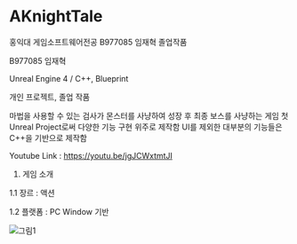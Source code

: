 # AKnightTale
 홍익대 게임소프트웨어전공 B977085 임재혁 졸업작품

B977085 임재혁

Unreal Engine 4  / C++, Blueprint

개인 프로젝트, 졸업 작품

마법을 사용할 수 있는 검사가 몬스터를 사냥하여 성장 후 최종 보스를 사냥하는 게임
첫 Unreal Project로써 다양한 기능 구현 위주로 제작함
UI를 제외한 대부분의 기능들은 C++을 기반으로 제작함

Youtube Link : https://youtu.be/jgJCWxtmtJI

1. 게임 소개

1.1 장르 : 액션

1.2 플랫폼 : PC Window 기반

![그림1](https://user-images.githubusercontent.com/86766590/202140891-41877bbc-2ca9-4427-ac2c-4ac72e949e89.png)
